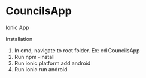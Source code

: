 # CouncilsApp
Ionic App

Installation
  1. In cmd, navigate to root folder. Ex: cd CouncilsApp
  2. Run npm -install
  3. Run ionic platform add android
  4. Run ionic run android
